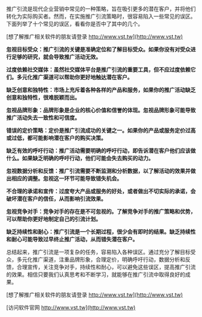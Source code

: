 推广引流是现代企业营销中常见的一种策略，旨在吸引更多的潜在客户，并将他们转化为实际购买者。然而，在实施推广引流策略时，很容易陷入一些常见的误区。下面列举了十个常见的误区，看看你是否中了其中的几个。

[想了解推广相关软件的朋友请登录 http://www.vst.tw](http://www.vst.tw)

**忽视目标受众：推广引流的关键是准确定位和了解目标受众。如果你没有对受众进行足够的研究，就会导致推广活动无效。**

**过度依赖社交媒体：虽然社交媒体平台是推广引流的重要工具，但不应过度依赖它们。多元化推广渠道可以帮助你更好地触达潜在客户。**

**缺乏创意和独特性：市场上充斥着各种各样的产品和服务，如果你的推广活动缺乏创意和独特性，很难脱颖而出。**

**忽视品牌形象：品牌形象是企业的核心价值和信誉的体现。忽视品牌形象可能导致推广活动失去一致性和可信度。**

**错误的定价策略：定价是推广引流成功的关键之一。如果你的产品或服务定价过高或过低，都可能影响潜在客户的购买决策。**

**缺乏有效的呼吁行动：推广活动需要明确的呼吁行动，即告诉潜在客户他们应该做什么。如果缺乏明确的呼吁行动，他们可能会失去购买的动力。**

**忽视数据分析和反馈：推广引流需要不断监测和分析数据，以了解活动的效果并做出相应的调整。忽视这一环节可能导致错失机会。**

**不合理的承诺和宣传：过度夸大产品或服务的好处，或者做出不切实际的承诺，会破坏潜在客户的信任，从而影响引流效果。**

**忽视竞争对手：竞争对手的存在是不可忽视的。了解竞争对手的推广策略和优势，可以帮助你更好地制定自己的引流计划。**

**缺乏持续性和耐心：推广引流是一个长期过程，很少会有即时的结果。缺乏持续性和耐心可能导致过早终止推广活动，从而错失潜在客户。**

总结起来，推广引流是一项复杂的任务，容易陷入各种误区。通过充分了解目标受众，多元化推广渠道，注重品牌形象，合理定价，明确呼吁行动，数据分析和反馈，合理宣传，关注竞争对手，持续性和耐心，可以避免这些误区，提高推广引流的效果。相信只要我们认真思考和不断学习，就能够在推广引流中取得良好的成果。

[想了解推广相关软件的朋友请登录 http://www.vst.tw](http://www.vst.tw)


[访问软件官网 http://www.vst.tw](http://www.vst.tw)
